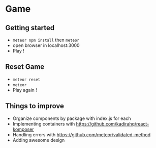 # Game

## Getting started

- ``meteor npm install`` then ``meteor``
- open browser in localhost:3000
- Play !

## Reset Game

- ``meteor reset``
- ``meteor``
- Play again !

## Things to improve

- Organize components by package with index.js for each
- Implementing containers with https://github.com/kadirahq/react-komposer
- Handling errors with https://github.com/meteor/validated-method
- Adding awesome design

